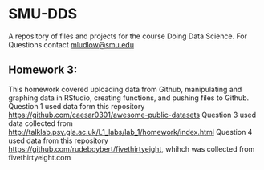 # SMU-DDS
A repository of files and projects for the course Doing Data Science.
For Questions contact mludlow@smu.edu

## Homework 3:
This homework covered uploading data from Github, manipulating and graphing data in RStudio, creating functions, and pushing files to Github.
Question 1 used data form this repository https://github.com/caesar0301/awesome-public-datasets
Question 3 used data collected from http://talklab.psy.gla.ac.uk/L1_labs/lab_1/homework/index.html
Question 4 used data from this repository https://github.com/rudeboybert/fivethirtyeight, whihch was collected from fivethirtyeight.com

